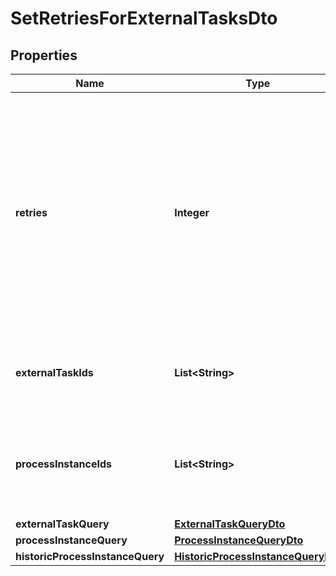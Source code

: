 

# SetRetriesForExternalTasksDto


## Properties

Name | Type | Description | Notes
------------ | ------------- | ------------- | -------------
**retries** | **Integer** | The number of retries to set for the external task.  Must be &gt;&#x3D; 0. If this is 0, an incident is created and the task cannot be fetched anymore unless the retries are increased again. Can not be null. |  [optional]
**externalTaskIds** | **List&lt;String&gt;** | The ids of the external tasks to set the number of retries for. |  [optional]
**processInstanceIds** | **List&lt;String&gt;** | The ids of process instances containing the tasks to set the number of retries for. |  [optional]
**externalTaskQuery** | [**ExternalTaskQueryDto**](ExternalTaskQueryDto.md) |  |  [optional]
**processInstanceQuery** | [**ProcessInstanceQueryDto**](ProcessInstanceQueryDto.md) |  |  [optional]
**historicProcessInstanceQuery** | [**HistoricProcessInstanceQueryDto**](HistoricProcessInstanceQueryDto.md) |  |  [optional]



